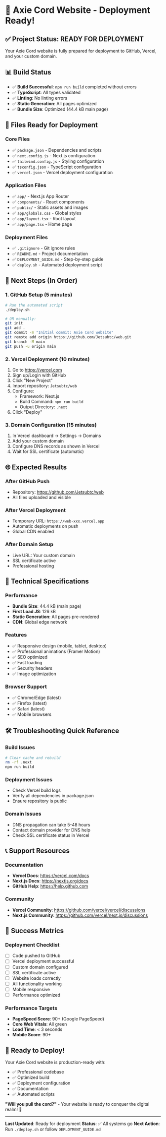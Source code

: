 # 🎯 Axie Cord Website - Deployment Ready!

## ✅ Project Status: READY FOR DEPLOYMENT

Your Axie Cord website is fully prepared for deployment to GitHub, Vercel, and your custom domain.

## 📊 Build Status
- ✅ **Build Successful**: `npm run build` completed without errors
- ✅ **TypeScript**: All types validated
- ✅ **Linting**: No linting errors
- ✅ **Static Generation**: All pages optimized
- ✅ **Bundle Size**: Optimized (44.4 kB main page)

## 📁 Files Ready for Deployment

### Core Files
- ✅ `package.json` - Dependencies and scripts
- ✅ `next.config.js` - Next.js configuration
- ✅ `tailwind.config.js` - Styling configuration
- ✅ `tsconfig.json` - TypeScript configuration
- ✅ `vercel.json` - Vercel deployment configuration

### Application Files
- ✅ `app/` - Next.js App Router
- ✅ `components/` - React components
- ✅ `public/` - Static assets and images
- ✅ `app/globals.css` - Global styles
- ✅ `app/layout.tsx` - Root layout
- ✅ `app/page.tsx` - Home page

### Deployment Files
- ✅ `.gitignore` - Git ignore rules
- ✅ `README.md` - Project documentation
- ✅ `DEPLOYMENT_GUIDE.md` - Step-by-step guide
- ✅ `deploy.sh` - Automated deployment script

## 🚀 Next Steps (In Order)

### 1. GitHub Setup (5 minutes)
```bash
# Run the automated script
./deploy.sh

# OR manually:
git init
git add .
git commit -m "Initial commit: Axie Cord website"
git remote add origin https://github.com/Jetsubtc/web.git
git branch -M main
git push -u origin main
```

### 2. Vercel Deployment (10 minutes)
1. Go to https://vercel.com
2. Sign up/Login with GitHub
3. Click "New Project"
4. Import repository: `Jetsubtc/web`
5. Configure:
   - Framework: Next.js
   - Build Command: `npm run build`
   - Output Directory: `.next`
6. Click "Deploy"

### 3. Domain Configuration (15 minutes)
1. In Vercel dashboard → Settings → Domains
2. Add your custom domain
3. Configure DNS records as shown in Vercel
4. Wait for SSL certificate (automatic)

## 🌐 Expected Results

### After GitHub Push
- Repository: https://github.com/Jetsubtc/web
- All files uploaded and visible

### After Vercel Deployment
- Temporary URL: `https://web-xxx.vercel.app`
- Automatic deployments on push
- Global CDN enabled

### After Domain Setup
- Live URL: Your custom domain
- SSL certificate active
- Professional hosting

## 🔧 Technical Specifications

### Performance
- **Bundle Size**: 44.4 kB (main page)
- **First Load JS**: 126 kB
- **Static Generation**: All pages pre-rendered
- **CDN**: Global edge network

### Features
- ✅ Responsive design (mobile, tablet, desktop)
- ✅ Professional animations (Framer Motion)
- ✅ SEO optimized
- ✅ Fast loading
- ✅ Security headers
- ✅ Image optimization

### Browser Support
- ✅ Chrome/Edge (latest)
- ✅ Firefox (latest)
- ✅ Safari (latest)
- ✅ Mobile browsers

## 🛠️ Troubleshooting Quick Reference

### Build Issues
```bash
# Clear cache and rebuild
rm -rf .next
npm run build
```

### Deployment Issues
- Check Vercel build logs
- Verify all dependencies in package.json
- Ensure repository is public

### Domain Issues
- DNS propagation can take 5-48 hours
- Contact domain provider for DNS help
- Check SSL certificate status in Vercel

## 📞 Support Resources

### Documentation
- **Vercel Docs**: https://vercel.com/docs
- **Next.js Docs**: https://nextjs.org/docs
- **GitHub Help**: https://help.github.com

### Community
- **Vercel Community**: https://github.com/vercel/vercel/discussions
- **Next.js Community**: https://github.com/vercel/next.js/discussions

## 🎉 Success Metrics

### Deployment Checklist
- [ ] Code pushed to GitHub
- [ ] Vercel deployment successful
- [ ] Custom domain configured
- [ ] SSL certificate active
- [ ] Website loads correctly
- [ ] All functionality working
- [ ] Mobile responsive
- [ ] Performance optimized

### Performance Targets
- **PageSpeed Score**: 90+ (Google PageSpeed)
- **Core Web Vitals**: All green
- **Load Time**: < 3 seconds
- **Mobile Score**: 90+

## 🚀 Ready to Deploy!

Your Axie Cord website is production-ready with:
- ✅ Professional codebase
- ✅ Optimized build
- ✅ Deployment configuration
- ✅ Documentation
- ✅ Automated scripts

**"Will you pull the cord?"** - Your website is ready to conquer the digital realm! 🎯

---

**Last Updated**: Ready for deployment
**Status**: ✅ All systems go
**Next Action**: Run `./deploy.sh` or follow `DEPLOYMENT_GUIDE.md` 